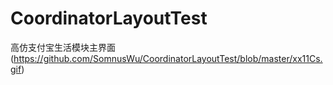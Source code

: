 # CoordinatorLayoutTest
高仿支付宝生活模块主界面
(https://github.com/SomnusWu/CoordinatorLayoutTest/blob/master/xx11Cs.gif)
